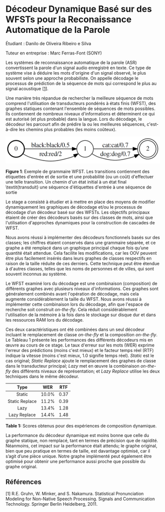 # Décodeur Dynamique Basé sur des WFSTs pour la Reconaissance Automatique de la Parole

Étudiant : Danilo de Oliveira Ribeiro e Silva 

Tuteur en entreprise : Marc Ferras-Font (SONY)

Les systèmes de reconnaissance automatique de la parole (ASR) convertissent la parole d'un signal audio enregistré en texte. 
Ce type de système vise à déduire les mots d'origine d'un signal observé, le plus souvent selon une approche probabiliste. 
On appelle décodage le processus de prédiction de la séquence de mots qui correspond le plus au signal acoustique [[1](#références)].

Une manière très répandue de rechercher la meilleure séquence de mots comprend l'utilisation de transducteurs pondérés à états finis (WFST), des graphes statiques contenant l'ensemble de séquences de mots possibles. 
Ils contiennent de nombreux niveaux d'informations et déterminent ce qui est autorisé (et plus probable) dans la langue. 
Lors du décodage, le décodeur les parcourt afin de prédire la ou les meilleures séquences, c'est-à-dire les chemins plus probables (les moins coûteux).

![alt text](https://github.com/orsdanilo/asr-dynamic-wfst-decoder/blob/master/executive_summary_FR/grammar_brcd.png "Exemple de grammaire WFST")

**Figure 1**: Exemple de grammaire WFST. Les transitions contiennent des étiquettes d'entrée et de sortie et une probabilité (ou un coût) d'effectuer une telle transition. 
Un chemin d'un état initial à un état final \textit{transduit} une séquence d'étiquettes d'entrée à une séquence de sortie

Le stage a consisté à étudier et à mettre en place des moyens de modifier dynamiquement les graphiques de décodage et/ou le processus de décodage d’un décodeur basé sur des WFSTs. 
Les objectifs principaux étaient de créer des décodeurs basés sur des classes de mots, ainsi que l'utilisation d'approches dynamiques pour la construction de cascades de WFST.

Nous avons réussi à implémenter des décodeurs fonctionnels basés sur des classes; 
les chiffres étaient conservés dans une grammaire séparée, et ce graphe a été remplacé dans un graphique principal chaque fois qu’une quantité était attendue. 
Cela facilite les modifications, car les OOV peuvent être plus facilement insérés dans leurs graphes de classes respectifs en raison de la taille réduite de ces derniers. 
Cette technique peut être étendue à d'autres classes, telles que les noms de personnes et de villes, qui sont souvent inconnus au système.

Le WFST examiné lors du décodage est une combinaison (composition) de différents graphes avec plusieurs niveaux d'informations. 
Ces graphes sont généralement combinés avant l'opération de décodage, mais cela augmente considérablement la taille du WFST. 
Nous avons réussi à implémenter cette combinaison lors du décodage, afin que l'espace de recherche soit construit *on-the-fly*. 
Cela réduit considérablement l'utilisation de la mémoire à la fois dans le stockage sur disque dur et dans les ressources RAM lors du décodage.

Ces deux caractéristiques ont été combinées dans un seul décodeur incluant le remplacement de classe *on-the-fly* et la composition *on-the-fly*. 
Le Tableau 1 présente les performances des différents décodeurs mis en œuvre au cours de ce stage. 
Le taux d'erreur sur les mots (WER) exprime l'erreur des prédictions (moins c'est mieux) et le facteur temps réel (RTF) indique la vitesse (moins c'est mieux, 1.0 signifie temps réel). 
*Static* est le cas original; 
*Static Replace* ajoute le remplacement des graphes de classe dans le transducteur principal; 
*Lazy* met en œuvre la combinaison *on-the-fly* des différents niveaux de représentation; 
et *Lazy Replace* utilise les deux techniques dans le même décodeur.

| Type | WER | RTF |
|:---:|:---:|:---:|
| Static | 10.0% | 0.37 |
| Static Replace | 11.2% | 0.39 |
| Lazy | 13.4% | 1.28 |
| Lazy Replace | 14.4% | 1.48 |

**Table 1:** Scores obtenus pour des expériences de composition dynamique.

La performance du décodeur dynamique est moins bonne que celle du graphe statique, non remplacé, tant en termes de précision que de rapidité. 
Néanmoins, cet impact sur la performance était attendu; 
le graphe original, bien que peu pratique en termes de taille, est davantage optimisé, car il s’agit d’une pièce unique. 
Notre graphe implémenté peut également être optimisé pour obtenir une performance aussi proche que possible du graphe original.

## Références

[1] R.E. Gruhn, W. Minker, and S. Nakamura. Statistical Pronunciation Modeling for Non-Native Speech Processing. Signals and Communication Technology. Springer Berlin Heidelberg, 2011.
